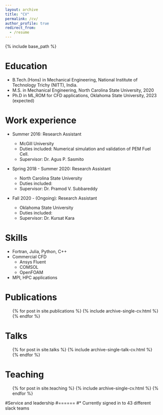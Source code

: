 ```yaml
---
layout: archive
title: "CV"
permalink: /cv/
author_profile: true
redirect_from:
  - /resume
---
```


{% include base_path %}

Education
======
* B.Tech.(Hons) in Mechanical Engineering, National Institute of Technology Trichy (NITT), India.
* M.S. in Mechanical Engineering, North Carolina State University, 2020
* Ph.D in ML,ROM for CFD applications, Oklahoma State University, 2023 (expected)

Work experience
======
* Summer 2016: Research Assistant
  * McGill University
  * Duties included: Numerical simulation and validation of PEM Fuel Cell.
  * Supervisor: Dr. Agus P. Sasmito

* Spring 2018 - Summer 2020: Research Assistant
  * North Carolina State University
  * Duties included: 
  * Supervisor: Dr. Pramod V. Subbareddy

* Fall 2020 - (Ongoing): Research Assistant
  * Oklahoma State University
  * Duties included: 
  * Supervisor: Dr. Kursat Kara
  
Skills
======
* Fortran, Julia, Python, C++ 
* Commercial CFD 
  * Ansys Fluent
  * COMSOL
  * OpenFOAM
* MPI, HPC applications

Publications
======
  <ul>{% for post in site.publications %}
    {% include archive-single-cv.html %}
  {% endfor %}</ul>
  
Talks
======
  <ul>{% for post in site.talks %}
    {% include archive-single-talk-cv.html %}
  {% endfor %}</ul>
  
Teaching
======
  <ul>{% for post in site.teaching %}
    {% include archive-single-cv.html %}
  {% endfor %}</ul>
  
#Service and leadership
#======
#* Currently signed in to 43 different slack teams
